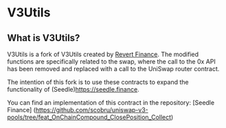 # V3Utils

## What is V3Utils?

V3Utils is a fork of V3Utils created by [Revert Finance](https://github.com/revert-finance/v3utils). The modified functions are specifically related to the swap, where the call to the 0x API has been removed and replaced with a call to the UniSwap router contract.

The intention of this fork is to use these contracts to expand the functionality of (Seedle)<https://seedle.finance>.

You can find an implementation of this contract in the repository: [Seedle Finance] (<https://github.com/scobru/uniswap-v3-pools/tree/feat_OnChainCompound_ClosePosition_Collect>)